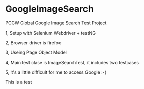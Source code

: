 # GoogleImageSearch
PCCW Global Google Image Search Test Project 

1, Setup with Selenium Webdriver + testNG

2, Browser driver is firefox

3, Useing Page Object Model

4, Main test clase is ImageSearchTest, it includes two testcases

5, it's a little difficult for me to access Google :-( 


This is a test
